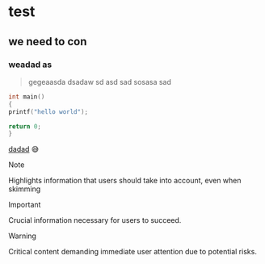 # test
## we need to con
### weadad as
>gegeaasda
>dsadaw
>sd
>asd
>sad sosasa
sad

```C
int main()
{
printf("hello world");

return 0;
}

```

[dadad](url)
:sweat_smile:

> [!NOTE]
> Highlights information that users should take into account, even when skimming

> [!IMPORTANT]
> Crucial information necessary for users to succeed.

> [!WARNING]
> Critical content demanding immediate user attention due to potential risks.
